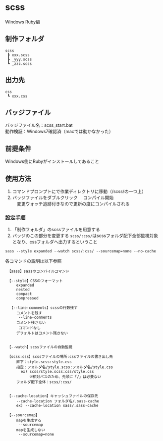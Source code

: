 # scss　
Windows Ruby編

## 制作フォルダ
```
scss
 ┣ xxx.scss
 ┣ _yyy.scss
 ┗ _zzz.scss
```

## 出力先
```
css
 ┗ xxx.css
```
## バッジファイル
バッジファイル名：scss_start.bat  
動作検証：Windows7確認済（macでは動かなかった）

## 前提条件
Windows側にRubyがインストールしてあること

## 使用方法
1. コマンドプロンプトにで作業ディレクトリに移動（/scss/の一つ上）
2. バッジファイルをダブルクリック
　コンパイル開始  
　変更ウォッチ追跡付きなので更新の度にコンパイルされる


### 設定手順
1. 「制作フォルダ」のscssファイルを用意する
2. バッジのこの部分を変更する
   ```scss/:css/```はscssフォルダ配下全部監視対象となり、cssフォルダへ出力するということ
```
sass --style expanded --watch scss/:css/ --sourcemap=none --no-cache
```
各コマンドの説明は以下参照
```
 【sass】sassのコンパイルコマンド
 
 【--style】CSSのフォーマット
     expanded
     nested
     compact
     compressed
 
  【--line-comments】scssの行数残す
     コメントを残す
      --line-comments
     コメント残さない
      コマンドなし
     デフォルトはコメント残さない
 
 
 【--watch】scssファイルの自動監視
 
 【scss:css】scssファイルの場所:cssファイルの書き出し先
     直下：style.scss:style.css
     指定：フォルダ名/style.scss:フォルダ名/style.css
       ex) scss/style.scss:css/style.css
           ※相対パスのため、先頭に「/」は必要ない
     フォルダ配下全体：scss/:css/
 
 
 【--cache-location】キャッシュファイルの保存先
     --cache-location フォルダ名/.sass-cache
     ex) --cache-location sass/.sass-cache
 
 【--sourcemap】
     mapを生成する
      --sourcemap
     mapを生成しない
      --sourcemap=none
```
